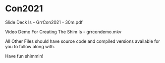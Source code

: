 ﻿# Con2021

Slide Deck Is - GrrCon2021 - 30m.pdf

Video Demo For Creating The Shim Is - grrcondemo.mkv

All Other Files should have source code and compiled versions available for you to follow along with.

Have fun shimmin!
